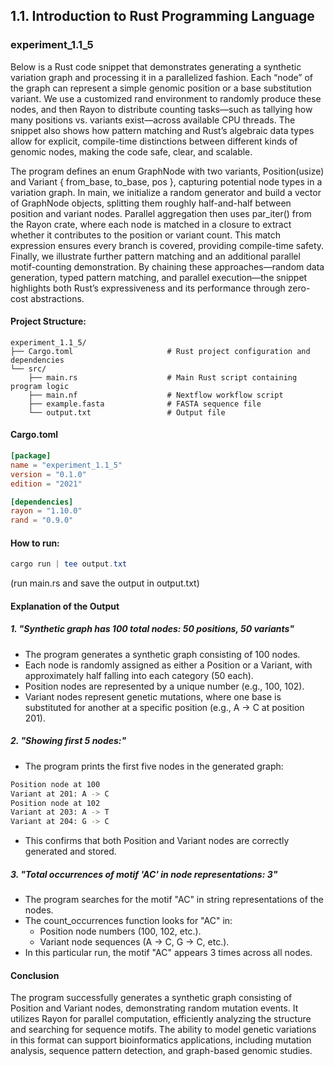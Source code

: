 ## 1.1. Introduction to Rust Programming Language

### experiment_1.1_5

Below is a Rust code snippet that demonstrates generating a synthetic variation graph and processing it in a parallelized fashion. Each “node” of the graph can represent a simple genomic position or a base substitution variant. We use a customized rand environment to randomly produce these nodes, and then Rayon to distribute counting tasks—such as tallying how many positions vs. variants exist—across available CPU threads. The snippet also shows how pattern matching and Rust’s algebraic data types allow for explicit, compile-time distinctions between different kinds of genomic nodes, making the code safe, clear, and scalable.

The program defines an enum GraphNode with two variants, Position(usize) and Variant { from_base, to_base, pos }, capturing potential node types in a variation graph. In main, we initialize a random generator and build a vector of GraphNode objects, splitting them roughly half-and-half between position and variant nodes. Parallel aggregation then uses par_iter() from the Rayon crate, where each node is matched in a closure to extract whether it contributes to the position or variant count. This match expression ensures every branch is covered, providing compile-time safety. Finally, we illustrate further pattern matching and an additional parallel motif-counting demonstration. By chaining these approaches—random data generation, typed pattern matching, and parallel execution—the snippet highlights both Rust’s expressiveness and its performance through zero-cost abstractions.

#### Project Structure:

```plaintext
experiment_1.1_5/
├── Cargo.toml                     # Rust project configuration and dependencies
└── src/
    ├── main.rs                    # Main Rust script containing program logic
    ├── main.nf                    # Nextflow workflow script
    ├── example.fasta              # FASTA sequence file
    └── output.txt                 # Output file
```

#### Cargo.toml

```toml
[package]
name = "experiment_1.1_5"
version = "0.1.0"
edition = "2021"

[dependencies]
rayon = "1.10.0"
rand = "0.9.0"
```

#### How to run:

```powershell
cargo run | tee output.txt
```

(run main.rs and save the output in output.txt)
  

#### Explanation of the Output

##### 1. "Synthetic graph has 100 total nodes: 50 positions, 50 variants"

* The program generates a synthetic graph consisting of 100 nodes.
* Each node is randomly assigned as either a Position or a Variant, with approximately half falling into each category (50 each).
* Position nodes are represented by a unique number (e.g., 100, 102).
* Variant nodes represent genetic mutations, where one base is substituted for another at a specific position (e.g., A → C at position 201).

##### 2. "Showing first 5 nodes:"

* The program prints the first five nodes in the generated graph:

```sh
Position node at 100
Variant at 201: A -> C
Position node at 102
Variant at 203: A -> T
Variant at 204: G -> C
```

* This confirms that both Position and Variant nodes are correctly generated and stored.

##### 3. "Total occurrences of motif 'AC' in node representations: 3"

* The program searches for the motif "AC" in string representations of the nodes.
* The count_occurrences function looks for "AC" in:
  * Position node numbers (100, 102, etc.).
  * Variant node sequences (A -> C, G -> C, etc.).
* In this particular run, the motif "AC" appears 3 times across all nodes.

#### Conclusion
The program successfully generates a synthetic graph consisting of Position and Variant nodes, demonstrating random mutation events. It utilizes Rayon for parallel computation, efficiently analyzing the structure and searching for sequence motifs. The ability to model genetic variations in this format can support bioinformatics applications, including mutation analysis, sequence pattern detection, and graph-based genomic studies.










